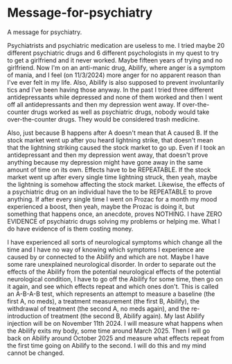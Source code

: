 # Message-for-psychiatry
A message for psychiatry.

Psychiatrists and psychiatric medication are useless to me. I tried maybe 20 different psychiatric drugs and 6 different psychologists in my quest to try to get a girlfriend and it never worked. Maybe fifteen years of trying and no girlfriend. Now I'm on an anti-manic drug, Abilify, where anger is a symptom of mania, and I feel (on 11/3/2024) more anger for no apparent reason than I've ever felt in my life. Also, Abilify is also supposed to prevent involuntarily tics and I've been having those anyway. In the past I tried three different antidepressants while depressed and none of them worked and then I went off all antidepressants and then my depression went away. If over-the-counter drugs worked as well as psychiatric drugs, nobody would take over-the-counter drugs. They would be considered trash medicine.

Also, just because B happens after A doesn't mean that A caused B. If the stock market went up after you heard lightning strike, that doesn't mean that the lightning striking caused the stock market to go up. Even if I took an antidepressant and then my depression went away, that doesn't prove anything because my depression might have gone away in the same amount of time on its own. Effects have to be REPEATABLE. If the stock market went up after every single time lightning struck, then yeah, maybe the lightning is somehow affecting the stock market. Likewise, the effects of a psychiatric drug on an individual have the to be REPEATABLE to prove anything. If after every single time I went on Prozac for a month my mood experienced a boost, then yeah, maybe the Prozac is doing it, but something that happens once, an anecdote, proves NOTHING. I have ZERO EVIDENCE of psychiatric drugs solving my problems or helping me. What I do have evidence of is them costing money.

I have experienced all sorts of neurological symptoms which change all the time and I have no way of knowing which symptoms I experience are caused by or connected to the Abilify and which are not. Maybe I have some rare unexplained neurological disorder. In order to separate out the effects of the Abilify from the potential neurological effects of the potential neurological condition, I have to go off the Abilify for some time, then go on it again, and see which effects repeat and which ones don't. This is called an A-B-A-B test, which represents an attempt to measure a baseline (the first A, no meds), a treatment measurement (the first B, Abilify), the withdrawal of treatment (the second A, no meds again), and the re-introduction of treatment (the second B, Abilify again). My last Abilify injection will be on November 11th 2024. I will measure what happens when the Abilify exits my body, some time around March 2025. Then I will go back on Abilify around October 2025 and measure what effects repeat from the first time going on Abilify to the second. I will do this and my mind cannot be changed.
